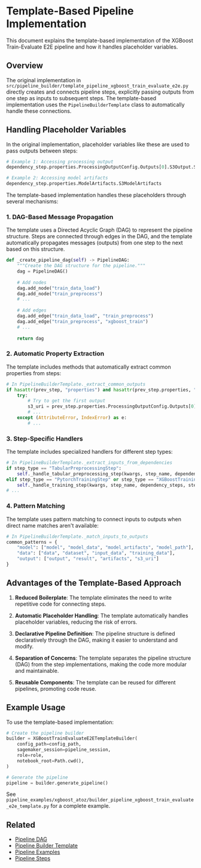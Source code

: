 # Template-Based Pipeline Implementation

This document explains the template-based implementation of the XGBoost Train-Evaluate E2E pipeline and how it handles placeholder variables.

## Overview

The original implementation in `src/pipeline_builder/template_pipeline_xgboost_train_evaluate_e2e.py` directly creates and connects pipeline steps, explicitly passing outputs from one step as inputs to subsequent steps. The template-based implementation uses the `PipelineBuilderTemplate` class to automatically handle these connections.

## Handling Placeholder Variables

In the original implementation, placeholder variables like these are used to pass outputs between steps:

```python
# Example 1: Accessing processing output
dependency_step.properties.ProcessingOutputConfig.Outputs[0].S3Output.S3Uri

# Example 2: Accessing model artifacts
dependency_step.properties.ModelArtifacts.S3ModelArtifacts
```

The template-based implementation handles these placeholders through several mechanisms:

### 1. DAG-Based Message Propagation

The template uses a Directed Acyclic Graph (DAG) to represent the pipeline structure. Steps are connected through edges in the DAG, and the template automatically propagates messages (outputs) from one step to the next based on this structure.

```python
def _create_pipeline_dag(self) -> PipelineDAG:
    """Create the DAG structure for the pipeline."""
    dag = PipelineDAG()
    
    # Add nodes
    dag.add_node("train_data_load")
    dag.add_node("train_preprocess")
    # ...
    
    # Add edges
    dag.add_edge("train_data_load", "train_preprocess")
    dag.add_edge("train_preprocess", "xgboost_train")
    # ...
    
    return dag
```

### 2. Automatic Property Extraction

The template includes methods that automatically extract common properties from steps:

```python
# In PipelineBuilderTemplate._extract_common_outputs
if hasattr(prev_step, "properties") and hasattr(prev_step.properties, "ProcessingOutputConfig"):
    try:
        # Try to get the first output
        s3_uri = prev_step.properties.ProcessingOutputConfig.Outputs[0].S3Output.S3Uri
        # ...
    except (AttributeError, IndexError) as e:
        # ...
```

### 3. Step-Specific Handlers

The template includes specialized handlers for different step types:

```python
# In PipelineBuilderTemplate._extract_inputs_from_dependencies
if step_type == "TabularPreprocessingStep":
    self._handle_tabular_preprocessing_step(kwargs, step_name, dependency_steps)
elif step_type == "PytorchTrainingStep" or step_type == "XGBoostTrainingStep":
    self._handle_training_step(kwargs, step_name, dependency_steps, step_type)
# ...
```

### 4. Pattern Matching

The template uses pattern matching to connect inputs to outputs when direct name matches aren't available:

```python
# In PipelineBuilderTemplate._match_inputs_to_outputs
common_patterns = {
    "model": ["model", "model_data", "model_artifacts", "model_path"],
    "data": ["data", "dataset", "input_data", "training_data"],
    "output": ["output", "result", "artifacts", "s3_uri"]
}
```

## Advantages of the Template-Based Approach

1. **Reduced Boilerplate**: The template eliminates the need to write repetitive code for connecting steps.

2. **Automatic Placeholder Handling**: The template automatically handles placeholder variables, reducing the risk of errors.

3. **Declarative Pipeline Definition**: The pipeline structure is defined declaratively through the DAG, making it easier to understand and modify.

4. **Separation of Concerns**: The template separates the pipeline structure (DAG) from the step implementations, making the code more modular and maintainable.

5. **Reusable Components**: The template can be reused for different pipelines, promoting code reuse.

## Example Usage

To use the template-based implementation:

```python
# Create the pipeline builder
builder = XGBoostTrainEvaluateE2ETemplateBuilder(
    config_path=config_path,
    sagemaker_session=pipeline_session,
    role=role,
    notebook_root=Path.cwd(),
)

# Generate the pipeline
pipeline = builder.generate_pipeline()
```

See `pipeline_examples/xgboost_atoz/builder_pipeline_xgboost_train_evaluate_e2e_template.py` for a complete example.

## Related

- [Pipeline DAG](pipeline_dag.md)
- [Pipeline Builder Template](pipeline_builder_template.md)
- [Pipeline Examples](pipeline_examples.md)
- [Pipeline Steps](../pipeline_steps/README.md)
